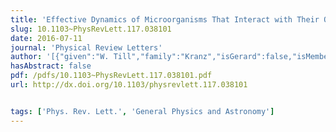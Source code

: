 ```yaml
---
title: 'Effective Dynamics of Microorganisms That Interact with Their Own Trail'
slug: 10.1103~PhysRevLett.117.038101
date: 2016-07-11
journal: 'Physical Review Letters'
author: '[{"given":"W. Till","family":"Kranz","isGerard":false,"isMember":false,"isFirst":false,"isCorresponding":false},{"given":"Anatolij","family":"Gelimson","isGerard":false,"isMember":false,"isFirst":false,"isCorresponding":false},{"given":"Kun","family":"Zhao","isGerard":false,"isMember":true,"isFirst":false,"isCorresponding":false},{"given":"Gerard C. L.","family":"Wong","isGerard":true,"isMember":true,"isFirst":false,"isCorresponding":false},{"given":"Ramin","family":"Golestanian","isGerard":false,"isMember":false,"isFirst":false,"isCorresponding":false}]'
hasAbstract: false
pdf: /pdfs/10.1103~PhysRevLett.117.038101.pdf
url: http://dx.doi.org/10.1103/physrevlett.117.038101


tags: ['Phys. Rev. Lett.', 'General Physics and Astronomy']
---
```

<!--truncate-->